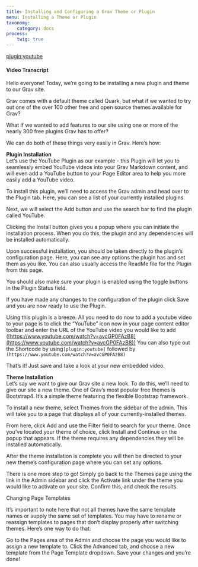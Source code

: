 ```yaml
---
title: Installing and Configuring a Grav Theme or Plugin
menu: Installing a Theme or Plugin
taxonomy:
    category: docs
process:
    twig: true
---
```


[plugin:youtube](https://www.youtube.com/watch?v=vdEWeHf3Ejo)

#### Video Transcript

Hello everyone! Today, we’re going to be installing a new plugin and theme to our Grav site.

Grav comes with a default theme called Quark, but what if we wanted to try out one of the over 100 other free and open source themes available for Grav?

What if we wanted to add features to our site using one or more of the nearly 300 free plugins Grav has to offer?

We can do both of these things very easily in Grav. Here’s how:

**Plugin Installation**  
Let’s use the YouTube Plugin as our example - this Plugin will let you to seamlessly embed YouTube videos into your Grav Markdown content, and will even add a YouTube button to your Page Editor area to help you more easily add a YouTube video.

To install this plugin, we’ll need to access the Grav admin and head over to the Plugin tab. Here, you can see a list of your currently installed plugins.

Next, we will select the Add button and use the search bar to find the plugin called YouTube.

Clicking the Install button gives you a popup where you can initiate the installation process. When you do this, the plugin and any dependencies will be installed automatically.

Upon successful installation, you should be taken directly to the plugin’s configuration page. Here, you can see any options the plugin has and set them as you like. You can also usually access the ReadMe file for the Plugin from this page.

You should also make sure your plugin is enabled using the toggle buttons in the Plugin Status field.

If you have made any changes to the configuration of the plugin click Save and you are now ready to use the Plugin.

Using this plugin is a breeze. All you need to do now to add a youtube video to your page is to click the “YouTube” icon now in your page content editor toolbar and enter the URL of the YouTube video you would like to add ([https://www.youtube.com/watch?v=avcGP0FAzB8](https://www.youtube.com/watch?v=avcGP0FAzB8)) You can also type out the Shortcode by using`[plugin:youtube]` followed by `(https://www.youtube.com/watch?v=avcGP0FAzB8)`

That’s it! Just save and take a look at your new embedded video.  

**Theme Installation**  
Let’s say we want to give our Grav site a new look. To do this, we’ll need to give our site a new theme. One of Grav’s most popular free themes is Bootstrap4. It’s a simple theme featuring the flexible Bootstrap framework.

To install a new theme, select Themes from the sidebar of the admin. This will take you to a page that displays all of your currently-installed themes.

From here, click Add and use the Filter field to search for your theme. Once you’ve located your theme of choice, click Install and Continue on the popup that appears.  If the theme requires any dependencies they will be installed automatically.

After the theme installation is complete you will then be directed to your new theme’s configuration page where you can set any options.

There is one more step to go! Simply go back to the Themes page using the link in the Admin sidebar and click the Activate link under the theme you would like to activate on your site. Confirm this, and check the results.

Changing Page Templates

It’s important to note here that not all themes have the same template names or supply the same set of templates. You may have to rename or reassign templates to pages that don’t display properly after switching themes. Here’s one way to do that:

Go to the Pages area of the Admin and choose the page you would like to assign a new template to. Click the Advanced tab, and choose a new template from the Page Template dropdown. Save your changes and you’re done!
